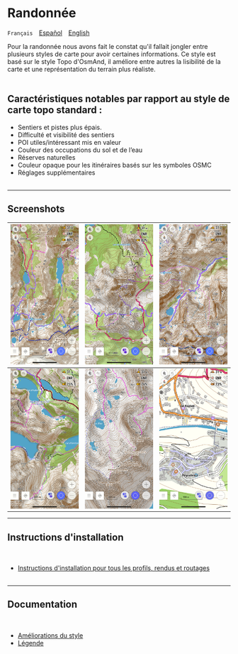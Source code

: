 # Randonnée
 `Français`&emsp;[Español](README_ES.md)&emsp;[English](README_EN.md)

Pour la randonnée nous avons fait le constat qu'il fallait jongler entre plusieurs styles de carte pour avoir certaines informations.
Ce style est basé sur le style Topo d'OsmAnd, il améliore entre autres la lisibilité de la carte et une représentation du terrain plus réaliste.<br><br>


## Caractéristiques notables par rapport au style de carte topo standard :

- Sentiers et pistes plus épais. 
- Difficulté et visibilité des sentiers 
- POI utiles/intéressant mis en valeur
- Couleur des occupations du sol et de l’eau
- Réserves naturelles 
- Couleur opaque pour les itinéraires basés sur les symboles OSMC
- Réglages supplémentaires<br><br>

---

## Screenshots<br>

| <img src="Screenshots/Hiking1.png" width="250" /> | <img src="Screenshots/Hiking2.png" width="250" /> | <img src="Screenshots/Hiking3.png" width="250" /> |
| :-------------: | :-------------: | :-------------: |
| <img src="Screenshots/Hiking4.png" width="250" /> | <img src="Screenshots/Hiking5.png" width="250" /> | <img src="Screenshots/Hiking6.png" width="250" /> |

---

## Instructions d'installation
<br>

- [Instructions d'installation pour tous les profils, rendus et routages](https://github.com/OsmAnd-Rendering/.github/wiki/FR%E2%80%94T%C3%A9l%C3%A9chargement-et-Installation)
<br><br>

---

## Documentation
<br>

- [Améliorations du style](https://github.com/OsmAnd-Rendering/Hiking/wiki/%F0%9F%87%AB%F0%9F%87%B7-Fran%C3%A7ais-Am%C3%A9liorations-du-style-par-rapport-%C3%A0-Topo-d%E2%80%99OsmAnd)<br>
- [Légende](https://github.com/OsmAnd-Rendering/Hiking/wiki/%F0%9F%87%AB%F0%9F%87%B7-Fran%C3%A7ais-L%C3%A9gende)<br>